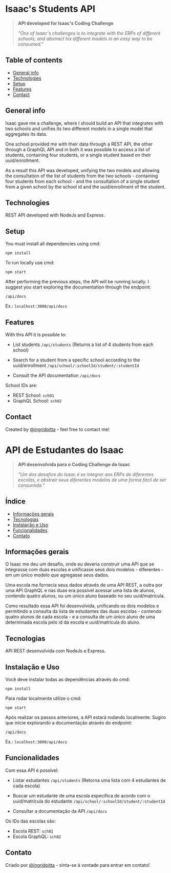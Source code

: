 
# Isaac's Students API

> **API developed for Isaac's Coding Challenge** 
> 
> *"One of Isaac's challenges is to integrate with the ERPs of different schools, and abstract his different models in an easy way to be consumed."*
> 


## Table of contents
* [General info](#general-info)
* [Technologies](#technologies)
* [Setup](#setup)
* [Features](#features)
* [Contact](#contact)

## General info

Isaac gave me a challenge, where I should build an API that integrates with two schools and unifies its two different models in a single model that aggregates its data.

One school provided me with their data through a REST API, the other through a GraphQL API and in both it was possible to access a list of students, containing four students, or a single student based on their uuid/enrollment.

As a result this API was developed, unifying the two models and allowing the consultation of the list of students from the two schools - containing four students from each school - and the consultation of a single student from a given school by the school id and the uuid/enrollment of the student.

## Technologies
REST API developed with NodeJs and Express.

## Setup
You must install all dependencies using cmd:

`npm install`

To run locally use cmd:

`npm start`

After performing the previous steps, the API will be running locally. I suggest you start exploring the documentation through the endpoint:

`/api/docs`

Ex.: `localhost:3000/api/docs`

## Features

With this API it is possible to:

* List students `/api/students` (Returns a list of 4 students from each school)

* Search for a student from a specific school according to the uuid/enrollment `/api/school/:schoolId/student/:studentId`

* Consult the API documentation `/api/docs`

School IDs are:

 - REST School: `sch01`
 - GraphQL School: `sch02`

## Contact
Created by [@ingridpitta](https://www.linkedin.com/in/ingridpitta/) - feel free to contact me!





# API de Estudantes do Isaac

> **API desenvolvida para o Coding Challenge do Isaac** 
> 
> *"Um dos desafios do Isaac é se integrar aos ERPs de diferentes escolas, e abstrair seus diferentes modelos de uma forma fácil de ser consumida."*
> 


## Índice
* [Informações gerais](#informações-gerais)
* [Tecnologias](#tecnologias)
* [Instalação e Uso](#instalação-e-uso)
* [Funcionalidades](#funcionalidades)
* [Contato](#contato)

## Informações gerais
O Isaac me deu um desafio, onde eu deveria construir uma API que se integrasse com duas escolas e unificasse seus dois modelos - diferentes - em um único modelo que agregasse seus dados. 

Uma escola me fornecia seus dados através de uma API REST, a outra por uma API GraphQL e nas duas era possível acessar uma lista de alunos, contendo quatro alunos, ou um único aluno baseado no seu uuid/matrícula.

Como resultado essa API foi desenvolvida, unificando os dois modelos e permitindo a consulta da lista de estudantes das duas escolas - contendo quatro alunos de cada escola - e a consulta de um único aluno de uma determinada escola pelo id da escola e uuid/matrícula do aluno.

## Tecnologias
API REST desenvolvida com NodeJs e Express.

## Instalação e Uso
Você deve instalar todas as dependências através do cmd:

`npm install`

Para rodar localmente utilize o cmd:

`npm start`

Após realizar os passos anteriores, a API estará rodando localmente. Sugiro que inicie explorando a documentação através do endpoint: 

`/api/docs`

Ex.: `localhost:3000/api/docs`

## Funcionalidades
Com essa API é possível:

* Listar estudantes `/api/students` (Retorna uma lista com 4 estudantes de cada escola) 

* Buscar um estudante de uma escola específica de acordo com o uuid/matrícula do estudante `/api/school/:schoolId/student/:studentId` 

* Consultar a documentação da API `/api/docs`


Os IDs das escolas são:

 - Escola REST: `sch01`
 - Escola GraphQL: `sch02`

## Contato
Criado por [@ingridpitta](https://www.linkedin.com/in/ingridpitta/) - sinta-se à vontade para entrar em contato!